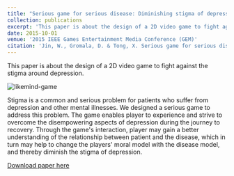 ```yaml
---
title: "Serious game for serious disease: Diminishing stigma of depression via game experience"
collection: publications
excerpt: 'This paper is about the design of a 2D video game to fight against the stigma around depression.'
date: 2015-10-01
venue: '2015 IEEE Games Entertainment Media Conference (GEM)'
citation: 'Jin, W., Gromala, D. & Tong, X. Serious game for serious disease: Diminishing stigma of depression via game experience. in 2015 IEEE Games Entertainment Media Conference (GEM) 1–2 (2015). doi:10.1109/GEM.2015.7377256'
---
```

This paper is about the design of a 2D video game to fight against the stigma around depression.

![likemind-game](https://weinajin.github.io/images/likemind.jpg)

Stigma is a common and serious problem for patients who suffer from depression and other mental illnesses. We designed a serious game to address this problem. The game enables player to experience and strive to overcome the disempowering aspects of depression during the journey to recovery. Through the game's interaction, player may gain a better understanding of the relationship between patient and the disease, which in turn may help to change the players' moral model with the disease model, and thereby diminish the stigma of depression.


[Download paper here](http://weinajin.github.io/files/likemind_game_JIN.pdf)
